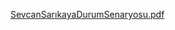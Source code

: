 

[SevcanSarıkayaDurumSenaryosu.pdf](https://github.com/user-attachments/files/19426491/SevcanSarikayaDurumSenaryosu.pdf)
